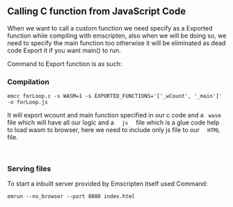 ## Calling C function from JavaScript Code
When we want to call a custom function we need specify as a Exported function while compiling with emscripten, also when we will be doing so, we need to specify the main function too otherwise it will be eliminated as dead code Export it if you want main() to run.

Command to Export function is as such:
### Compilation
```
emcc forLoop.c -s WASM=1 -s EXPORTED_FUNCTIONS='['_wCount', '_main']'  -o forLoop.js
```
It will export wcount and main function specified in our c code and a `  wasm  ` file which will have all our logic and a `   js   ` file which is a glue code help to load wasm to browser, here we need to include only js file to our `   HTML  ` file.

</br>


### Serving files

To start a inbuilt server provided by Emscripten itself used Command:
```
emrun --no_browser --port 8080 index.html
```
